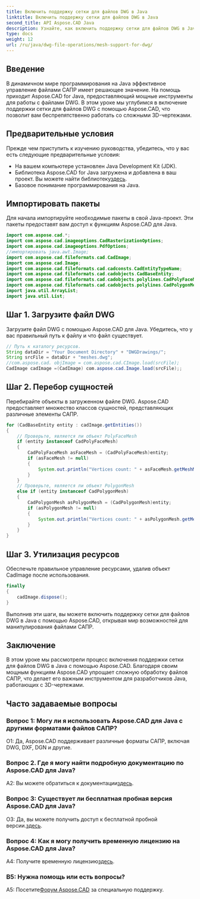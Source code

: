 ```yaml
---
title: Включить поддержку сетки для файлов DWG в Java
linktitle: Включить поддержку сетки для файлов DWG в Java
second_title: API Aspose.CAD Java
description: Узнайте, как включить поддержку сетки для файлов DWG в Java с помощью Aspose.CAD. Пошаговое руководство по беспрепятственному манипулированию 3D-рисунками. #JavaProgramming #CADFiles
type: docs
weight: 12
url: /ru/java/dwg-file-operations/mesh-support-for-dwg/
---
```

## Введение

В динамичном мире программирования на Java эффективное управление файлами САПР имеет решающее значение. На помощь приходит Aspose.CAD for Java, предоставляющий мощные инструменты для работы с файлами DWG. В этом уроке мы углубимся в включение поддержки сетки для файлов DWG с помощью Aspose.CAD, что позволит вам беспрепятственно работать со сложными 3D-чертежами.

## Предварительные условия

Прежде чем приступить к изучению руководства, убедитесь, что у вас есть следующие предварительные условия:
- На вашем компьютере установлен Java Development Kit (JDK).
-  Библиотека Aspose.CAD for Java загружена и добавлена в ваш проект. Вы можете найти библиотеку[здесь](https://releases.aspose.com/cad/java/).
- Базовое понимание программирования на Java.

## Импортировать пакеты

Для начала импортируйте необходимые пакеты в свой Java-проект. Эти пакеты предоставят вам доступ к функциям Aspose.CAD для Java.

```java
import com.aspose.cad.*;
import com.aspose.cad.imageoptions.CadRasterizationOptions;
import com.aspose.cad.imageoptions.PdfOptions;
//импортировать java.awt.Image;
import com.aspose.cad.fileformats.cad.CadImage;
import com.aspose.cad.Image;
import com.aspose.cad.fileformats.cad.cadconsts.CadEntityTypeName;
import com.aspose.cad.fileformats.cad.cadobjects.CadBaseEntity;
import com.aspose.cad.fileformats.cad.cadobjects.polylines.CadPolyFaceMesh;
import com.aspose.cad.fileformats.cad.cadobjects.polylines.CadPolygonMesh;
import java.util.ArrayList;
import java.util.List;

```

## Шаг 1. Загрузите файл DWG

Загрузите файл DWG с помощью Aspose.CAD для Java. Убедитесь, что у вас правильный путь к файлу и что файл существует.

```java
// Путь к каталогу ресурсов.
String dataDir = "Your Document Directory" + "DWGDrawings/";
String srcFile = dataDir + "meshes.dwg";
//com.aspose.cad. objImage = com.aspose.cad.CImage.load(srcFile);
CadImage cadImage =(CadImage) com.aspose.cad.Image.load(srcFile);;
```

## Шаг 2. Перебор сущностей

Перебирайте объекты в загруженном файле DWG. Aspose.CAD предоставляет множество классов сущностей, представляющих различные элементы САПР.

```java
for (CadBaseEntity entity : cadImage.getEntities())
{
    // Проверьте, является ли объект PolyFaceMesh
    if (entity instanceof CadPolyFaceMesh)
    {
        CadPolyFaceMesh asFaceMesh = (CadPolyFaceMesh)entity;
        if (asFaceMesh != null)
        {
            System.out.println("Vertices count: " + asFaceMesh.getMeshMVertexCount());
        }
    }
    // Проверьте, является ли объект PolygonMesh
    else if (entity instanceof CadPolygonMesh)
    {
        CadPolygonMesh asPolygonMesh = (CadPolygonMesh)entity;
        if (asPolygonMesh != null)
        {
            System.out.println("Vertices count: " + asPolygonMesh.getMeshMVertexCount());
        }
    }
}
```

## Шаг 3. Утилизация ресурсов

Обеспечьте правильное управление ресурсами, удалив объект CadImage после использования.

```java
finally
{
    cadImage.dispose();
}
```

Выполнив эти шаги, вы можете включить поддержку сетки для файлов DWG в Java с помощью Aspose.CAD, открывая мир возможностей для манипулирования файлами САПР.

## Заключение

В этом уроке мы рассмотрели процесс включения поддержки сетки для файлов DWG в Java с помощью Aspose.CAD. Благодаря своим мощным функциям Aspose.CAD упрощает сложную обработку файлов САПР, что делает его важным инструментом для разработчиков Java, работающих с 3D-чертежами.

## Часто задаваемые вопросы

### Вопрос 1: Могу ли я использовать Aspose.CAD для Java с другими форматами файлов САПР?

О1: Да, Aspose.CAD поддерживает различные форматы САПР, включая DWG, DXF, DGN и другие.

### Вопрос 2. Где я могу найти подробную документацию по Aspose.CAD для Java?

 A2: Вы можете обратиться к документации[здесь](https://reference.aspose.com/cad/java/).

### Вопрос 3: Существует ли бесплатная пробная версия Aspose.CAD для Java?

 О3: Да, вы можете получить доступ к бесплатной пробной версии.[здесь](https://releases.aspose.com/).

### Вопрос 4: Как я могу получить временную лицензию на Aspose.CAD для Java?

 A4: Получите временную лицензию[здесь](https://purchase.aspose.com/temporary-license/).

### В5: Нужна помощь или есть вопросы?

A5: Посетите[Форум Aspose.CAD](https://forum.aspose.com/c/cad/19) за специальную поддержку.